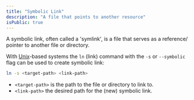 ```yaml
---
title: "Symbolic Link"
description: "A file that points to another resource"
isPublic: true
---
```


A symbolic link, often called a 'symlink', is a file that serves as a reference/
pointer to another file or directory.

With [Unix](unix)-based systems the `ln` (link) command with the `-s` or
`--symbolic` flag can be used to create symbolic link:

```sh
ln -s <target-path> <link-path>
```

* `<target-path>` is the path to the file or directory to link to.
* `<link-path>` the desired path for the (new) symbolic link.

